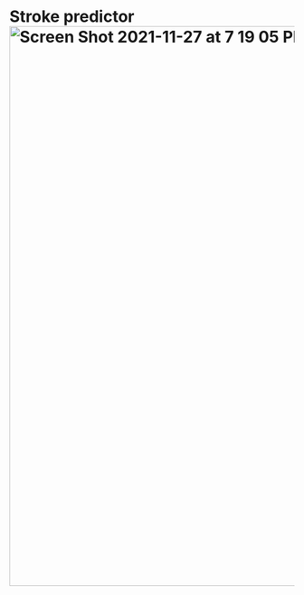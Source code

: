 # Stroke predictor<img width="989" alt="Screen Shot 2021-11-27 at 7 19 05 PM" src="https://user-images.githubusercontent.com/83081310/143724214-f9c48d84-96bd-45b9-9d79-ed9c18584fe8.png">
